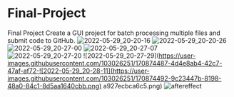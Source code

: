 # Final-Project
Final Project Create a GUI project for batch processing multiple files and submit code to GitHub.
![2022-05-29_20-20-16](https://user-images.githubusercontent.com/103026251/170874162-6ad0122a-722b-4c61-946e-fc9cd708c60e.png)
![2022-05-29_20-20-26](https://user-images.githubusercontent.com/103026251/170874164-c2049586-eadb-4688-aa41-0e0a135ce845.png)
![2022-05-29_20-27-00](https://user-images.githubusercontent.com/103026251/170874473-c794e123-c7b0-4bc7-b470-8498d745327e.png)
![2022-05-29_20-27-07](https://user-images.githubusercontent.com/103026251/170874480-bbba5587-4d56-401f-bb7c-7fab936b3536.png)
![2022-05-29_20-27-20](https://user-images.githubusercontent.com/103026251/170874483-0d4aff25-c0e8-421e-95f1-d0ead89beee1.png)
![2022-05-29_20-27-29](https://user-images.githubusercontent.com/103026251/170874487-4d4e8ab4-42c7-47af-af72-![2022-05-29_20-28-11](https://user-images.githubusercontent.com/103026251/170874492-9c23447b-8198-48a0-84c1-8d5aa1640cbb.png)
a927ecbca6c5.png)
![aftereffect](https://user-images.githubusercontent.com/103026251/170874531-312b3c08-e2e3-4b9a-a1f3-76628fe98696.jpg)
